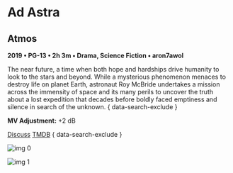 # Ad Astra

## Atmos

**2019 • PG-13 • 2h 3m • Drama, Science Fiction • aron7awol**

The near future, a time when both hope and hardships drive humanity to look to the stars and beyond. While a mysterious phenomenon menaces to destroy life on planet Earth, astronaut Roy McBride undertakes a mission across the immensity of space and its many perils to uncover the truth about a lost expedition that decades before boldly faced emptiness and silence in search of the unknown.
{ data-search-exclude }

**MV Adjustment:** +2 dB

[Discuss](https://www.avsforum.com/threads/bass-eq-for-filtered-movies.2995212/post-58928298)  [TMDB](419704)
{ data-search-exclude }

![img 0](https://i.imgur.com/RbxQODH.jpg)

![img 1](https://i.imgur.com/4tGMwa0.png)

